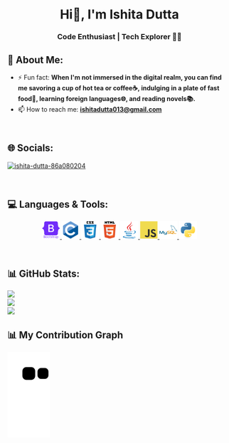 <h1 align="center">Hi👋, I'm Ishita Dutta</h1>
<h3 align="center">Code Enthusiast | Tech Explorer 👩‍💻</h3>

## 💫 About Me:
- ⚡ Fun fact: **When I'm not immersed in the digital realm, you can find me savoring a cup of hot tea or coffee☕, indulging in a plate of fast food🍜, learning foreign languages🌐, and reading novels📚.**
- 📫 How to reach me: **ishitadutta013@gmail.com**
<br>

## 🌐 Socials:
<a href="https://linkedin.com/in/ishita-dutta-86a080204" target="blank"><img align="center" src="https://raw.githubusercontent.com/rahuldkjain/github-profile-readme-generator/master/src/images/icons/Social/linked-in-alt.svg" alt="ishita-dutta-86a080204" height="30" width="40" /></a>
<br><br><br>

## 💻 Languages & Tools:
<p align="center"> 
<!-- <a href="https://developer.android.com" target="_blank" rel="noreferrer"> <img src="https://raw.githubusercontent.com/devicons/devicon/master/icons/android/android-original-wordmark.svg" alt="android" width="40" height="40"/> </a> -->
<a href="https://getbootstrap.com" target="_blank" rel="noreferrer"> <img src="https://raw.githubusercontent.com/devicons/devicon/master/icons/bootstrap/bootstrap-plain-wordmark.svg" alt="bootstrap" width="40" height="40"/> </a> 
<a href="https://www.cprogramming.com/" target="_blank" rel="noreferrer"> <img src="https://raw.githubusercontent.com/devicons/devicon/master/icons/c/c-original.svg" alt="c" width="40" height="40"/> </a> 
<a href="https://www.w3schools.com/css/" target="_blank" rel="noreferrer"> <img src="https://raw.githubusercontent.com/devicons/devicon/master/icons/css3/css3-original-wordmark.svg" alt="css3" width="40" height="40"/> </a> 
<!-- <a href="https://flutter.dev" target="_blank" rel="noreferrer"> <img src="https://www.vectorlogo.zone/logos/flutterio/flutterio-icon.svg" alt="flutter" width="40" height="40"/> </a> <a href="https://git-scm.com/" target="_blank" rel="noreferrer"> <img src="https://www.vectorlogo.zone/logos/git-scm/git-scm-icon.svg" alt="git" width="40" height="40"/> </a> -->
<a href="https://www.w3.org/html/" target="_blank" rel="noreferrer"> <img src="https://raw.githubusercontent.com/devicons/devicon/master/icons/html5/html5-original-wordmark.svg" alt="html5" width="40" height="40"/> </a> 
<a href="https://www.java.com" target="_blank" rel="noreferrer"> <img src="https://raw.githubusercontent.com/devicons/devicon/master/icons/java/java-original.svg" alt="java" width="40" height="40"/> </a> 
<a href="https://developer.mozilla.org/en-US/docs/Web/JavaScript" target="_blank" rel="noreferrer"> <img src="https://raw.githubusercontent.com/devicons/devicon/master/icons/javascript/javascript-original.svg" alt="javascript" width="40" height="40"/> </a> 
<!-- <a href="https://www.mongodb.com/" target="_blank" rel="noreferrer"> <img src="https://raw.githubusercontent.com/devicons/devicon/master/icons/mongodb/mongodb-original-wordmark.svg" alt="mongodb" width="40" height="40"/> </a> -->
<a href="https://www.mysql.com/" target="_blank" rel="noreferrer"> <img src="https://raw.githubusercontent.com/devicons/devicon/master/icons/mysql/mysql-original-wordmark.svg" alt="mysql" width="40" height="40"/> </a> 
<!-- <a href="https://nodejs.org" target="_blank" rel="noreferrer"> <img src="https://raw.githubusercontent.com/devicons/devicon/master/icons/nodejs/nodejs-original-wordmark.svg" alt="nodejs" width="40" height="40"/> </a> -->
<a href="https://www.python.org" target="_blank" rel="noreferrer"> <img src="https://raw.githubusercontent.com/devicons/devicon/master/icons/python/python-original.svg" alt="python" width="40" height="40"/> </a> 
<!-- <a href="https://reactjs.org/" target="_blank" rel="noreferrer"> <img src="https://raw.githubusercontent.com/devicons/devicon/master/icons/react/react-original-wordmark.svg" alt="react" width="40" height="40"/> </a> -->
</p>
<br>

## 📊 GitHub Stats:
![](https://github-readme-stats.vercel.app/api?username=ishitadutta1306&theme=nightowl&hide_border=true&include_all_commits=true&count_private=true)<br/>
![](https://github-readme-streak-stats.herokuapp.com/?user=ishitadutta1306&theme=nightowl&hide_border=true)<br/>
![](https://github-readme-stats.vercel.app/api/top-langs/?username=ishitadutta1306&theme=nightowl&hide_border=true&include_all_commits=true&count_private=true&layout=compact)


<!--## 🏆 GitHub Trophies
![](https://github-profile-trophy.vercel.app/?username=ishitadutta1306&theme=onedark&no-frame=false&no-bg=true&margin-w=4)
--> 

<!--Snake contribution graph-->
## 📊 My Contribution Graph
![snake gif](https://github.com/ishitadutta1306/ishitadutta1306/blob/output/github-contribution-grid-snake.svg)

